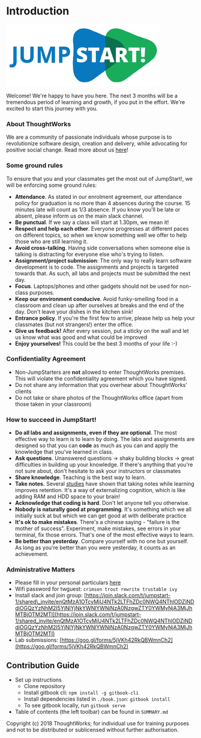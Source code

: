 # Introduction

![JumpStart](.gitbook/assets/jumpstartlogo1.png)

Welcome! We're happy to have you here. The next 3 months will be a tremendous period of learning and growth, if you put in the effort. We're excited to start this journey with you.

### About ThoughtWorks

We are a community of passionate individuals whose purpose is to revolutionize software design, creation and delivery, while advocating for positive social change. Read more about us [here](https://www.thoughtworks.com/)!

### Some ground rules

To ensure that you and your classmates get the most out of JumpStart!, we will be enforcing some ground rules:

* **Attendance**. As stated in our enrolment agreement, our attendance policy for graduation is no more than 4 absences during the course. 15 minutes late will count as 1/3 absence. If you know you'll be late or absent, please inform us on the main slack channel.
* **Be punctual**. If we say a class will start at 1.30pm, we mean it!
* **Respect and help each other**. Everyone progresses at different paces on different topics, so when we know something well we offer to help those who are still learning it.
* **Avoid cross-talking**. Having side conversations when someone else is talking is distracting for everyone else who's trying to listen.
* **Assignment/project submission**: The only way to really learn software development is to code. The assignments and projects is targeted towards that. As such, all labs and projects must be submitted the next day.
* **Focus**. Laptops/phones and other gadgets should not be used for non-class purposes.
* **Keep our environment conducive**. Avoid funky-smelling food in a classroom and clean up after ourselves at breaks and the end of the day. Don't leave your dishes in the kitchen sink!
* **Entrance policy**. If you're the first few to arrive, please help us help your classmates \(but not strangers!\) enter the office.
* **Give us feedback!** After every session, put a sticky on the wall and let us know what was good and what could be improved
* **Enjoy yourselves!** This could be the best 3 months of your life :-\)

### Confidentiality Agreement

* Non-JumpStarters are **not** allowed to enter ThoughtWorks premises. This will violate the confidentiality agreement which you have signed.
* Do not share any information that you overhear about ThoughtWorks' clients
* Do not take or share photos of the ThoughtWorks office \(apart from those taken in your classroom\) 

### How to succeed in JumpStart!

* **Do all labs and assignments, even if they are optional**. The most effective way to learn is to learn by doing. The labs and assignments are designed so that you can **code** as much as you can and apply the knowledge that you've learned in class.
* **Ask questions**. Unanswered questions -&gt; shaky building blocks -&gt; great difficulties in building up your knowledge. If there's anything that you're not sure about, don't hesitate to ask your instructors or classmates
* **Share knowledge**. Teaching is the best way to learn.
* **Take notes.** Several [studies](https://www.researchgate.net/publication/51064014_Note_Taking_Review_Memory_and_Comprehension) have shown that taking notes while learning improves retention. It's a way of externalizing cognition, which is like adding RAM and HDD space to your brain!
* **Acknowledge that coding is hard**. Don't let anyone tell you otherwise. 
* **Nobody is naturally good at programming**. It's something which we all initially suck at but which we can get good at with deliberate practice
* **It's ok to make mistakes**. There's a chinese saying - "failure is the mother of success". Experiment, make mistakes, see errors in your terminal, fix those errors. That's one of the most effective ways to learn.
* **Be better than yesterday**. Compare yourself with no one but yourself. As long as you're better than you were yesterday, it counts as an achievement.

### Administrative Matters

* Please fill in your personal particulars [here](https://docs.google.com/spreadsheets/d/1iVtr5c1XVCaONMwQ99DCmv80djzGyTdx5irsEfiGCFU/edit#gid=0)
* Wifi password for twguest: `crimson trout rewrite trustable ivy`
* Install slack and join group: [https://join.slack.com/t/jumpstart-1/shared\_invite/enQtMzA1OTcyMjU4NTk2LTFhZDc0NWQ4NThlODZiNDdiOGQzYzNhM2I5YjNlYjNkYWNlYWNiNzA0NzgwZTY0YWMyNjA3MjJhMTBjOTM2MTI](https://join.slack.com/t/jumpstart-1/shared_invite/enQtMzA1OTcyMjU4NTk2LTFhZDc0NWQ4NThlODZiNDdiOGQzYzNhM2I5YjNlYjNkYWNlYWNiNzA0NzgwZTY0YWMyNjA3MjJhMTBjOTM2MTI)
* Lab submissions: [https://goo.gl/forms/5jVKh42RkQBWmnCh2](https://goo.gl/forms/5jVKh42RkQBWmnCh2)

## Contribution Guide

* Set up instructions
  * Clone repository
  * Install gitbook cli: `npm install -g gitbook-cli`
  * Install dependencies listed in `./book.json`: `gitbook install`
  * To see gitbook locally, run `gitbook serve`
* Table of contents \(the left toolbar\) can be found in `SUMMARY.md`

Copyright \(c\) 2018 ThoughtWorks; for individual use for training purposes and not to be distributed or sublicensed without further authorisation.

